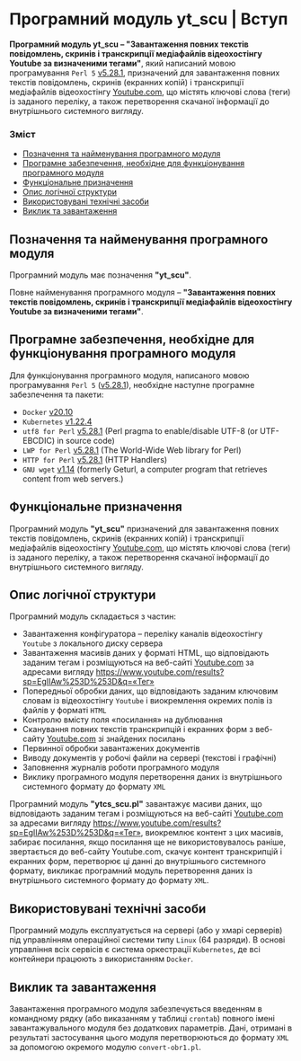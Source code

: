 # Програмний модуль yt_scu | Вступ

**Програмний модуль yt_scu – "Завантаження повних текстів повідомлень, скринів і транскрипції медіафайлів відеохостінгу Youtube за визначеними тегами"**, який написаний мовою програмування `Perl 5` [v5.28.1](https://perldoc.perl.org/5.28.1/perl5281delta), призначений для завантаження повних текстів повідомлень, скринів (екранних копій) і транскрипції медіафайлів відеохостінгу [Youtube.com](https://www.youtube.com/), що містять ключові слова (теги) із заданого переліку, а також перетворення скачаної інформації до внутрішнього системного вигляду. 

### Зміст
- [Позначення та найменування програмного модуля](#name)
- [Програмне забезпечення, необхідне для функціонування програмного модуля](#software)
- [Функціональне призначення](#function)
- [Опис логічної структури](#structure)
- [Використовувані технічні засоби](#hardware)
- [Виклик та завантаження](#run)

<a name="name"></a>
<h2>Позначення та найменування програмного модуля</h2>

Програмний модуль має позначення **"yt_scu"**.

Повне найменування програмного модуля – **"Завантаження повних текстів повідомлень, скринів і транскрипції медіафайлів відеохостінгу Youtube за визначеними тегами"**.

<a name="software"></a>
<h2>Програмне забезпечення, необхідне для функціонування програмного модуля</h2>

Для функціонування програмного модуля, написаного мовою програмування `Perl 5` ([v5.28.1](https://perldoc.perl.org/5.28.1/perl5281delta)), необхідне наступне програмне забезпечення та пакети:

- `Docker` [v20.10](https://docs.docker.com/engine/release-notes/#version-2010)
- `Kubernetes` [v1.22.4](https://github.com/kubernetes/kubernetes/releases/tag/v1.22.4)
- `utf8 for Perl` [v5.28.1](https://perldoc.perl.org/5.28.1/utf8) (Perl pragma to enable/disable UTF-8 (or UTF-EBCDIC) in source code)
- 	`LWP for Perl` [v5.28.1](https://perldoc.perl.org/5.28.1/perl5281delta) (The World-Wide Web library for Perl)
-	`HTTP for Perl` [v5.28.1](https://perldoc.perl.org/5.28.1/perl5281delta) (HTTP Handlers)
-	`GNU wget` [v1.14](https://www.gnu.org/software/wget/) (formerly Geturl, a computer program that retrieves content from web servers.)

<a name="function"></a>
<h2>Функціональне призначення</h2>

Програмний модуль **"yt_scu"** призначений для завантаження повних текстів повідомлень, скринів (екранних копій) і транскрипції медіафайлів відеохостінгу [Youtube.com](https://www.youtube.com/), що містять ключові слова (теги) із заданого переліку, а також перетворення скачаної інформації до внутрішнього системного вигляду. 

<a name="structure"></a>
<h2>Опис логічної структури</h2>

Програмний модуль складається з частин:
-	Завантаження конфігуратора – переліку каналів відеохостінгу `Youtube` з локального диску сервера
-	Завантаження масивів даних у форматі HTML, що відповідають заданим тегам і розміщуються на веб-сайті [Youtube.com](https://www.youtube.com/) за адресами вигляду https://www.youtube.com/results?sp=EgIIAw%253D%253D&q=«Тег»
-	Попередньої обробки даних, що відповідають заданим ключовим словам із відеохостінгу `Youtube` і виокремлення окремих полів із файлів у форматі `HTML`
-	Контролю вмісту поля «посилання» на дублювання
-	Сканування повних текстів транскрипцій і екранних форм з веб-сайту [Youtube.com](https://www.youtube.com/) зі знайдених посилань
-	Первинної обробки завантажених документів
-	Виводу документів у робочі файли на сервері (текстові і графічні)
-	Заповнення журналів роботи програмного модуля
-	Виклику програмного модуля перетворення даних із внутрішнього системного формату до формату `XML`

Програмний модуль **"ytcs_scu.pl"** завантажує масиви даних, що відповідають заданим тегам і розміщуються на веб-сайті [Youtube.com](https://www.youtube.com/) за адресами вигляду https://www.youtube.com/results?sp=EgIIAw%253D%253D&q=«Тег», виокремлює контент з цих  масивів, забирає посилання, якщо посилання ще не використовувалось раніше, звертається до веб-сайту Youtube.com, скачує контент транскрипцій і екранних форм, перетворює ці данні до внутрішнього системного формату, викликає програмний модуль перетворення даних із внутрішнього системного формату до формату `XML`.

<a name="hardware"></a>
<h2>Використовувані технічні засоби</h2>

Програмний модуль експлуатується на сервері (або у хмарі серверів) під управлінням операційної системи типу `Linux` (64 разряди). В основі управління всіх сервісів є система оркестрації `Kubernetes`, де всі контейнери працюють з використанням `Docker`.

<a name="run"></a>
<h2>Виклик та завантаження</h2>

Завантаження програмного модуля забезпечується введенням в командному рядку (або виказанням у таблиці `crontab`)  повного імені завантажувального модуля без додаткових параметрів. Дані, отримані в результаті застосування цього модуля перетворюються до формату `XML` за допомогою окремого модулю `convert-obr1.pl`.
